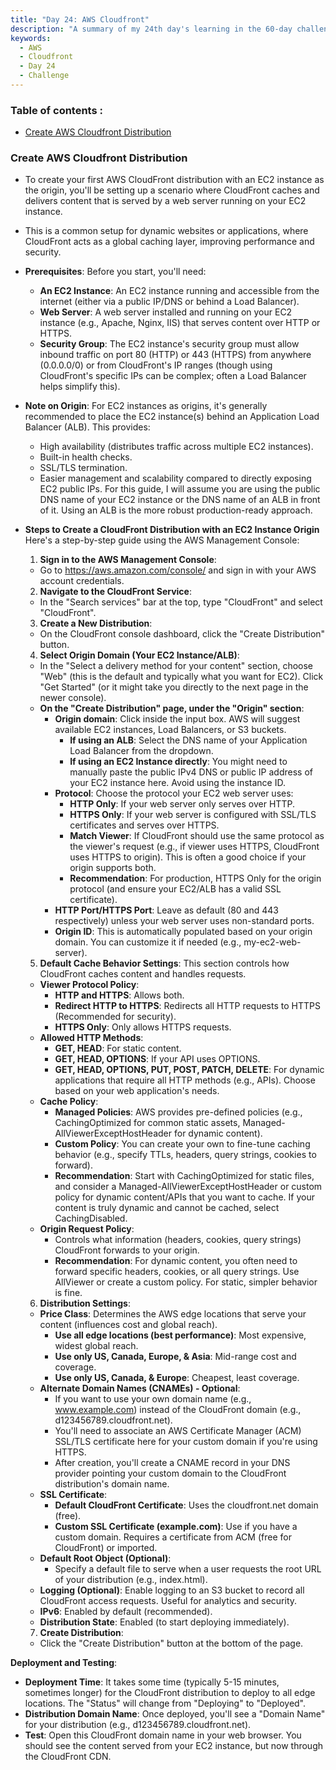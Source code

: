 ```yaml
---
title: "Day 24: AWS Cloudfront"
description: "A summary of my 24th day's learning in the 60-day challenge, covering basic concepts of Cloudfront."
keywords:
  - AWS
  - Cloudfront
  - Day 24
  - Challenge
---
```


### Table of contents :
- [Create AWS Cloudfront Distribution](#create-aws-cloudfront-distribution)


### Create AWS Cloudfront Distribution
- To create your first AWS CloudFront distribution with an EC2 instance as the origin, you'll be setting up a scenario where CloudFront caches and delivers content that is served by a web server running on your EC2 instance.

- This is a common setup for dynamic websites or applications, where CloudFront acts as a global caching layer, improving performance and security.

- **Prerequisites**:
Before you start, you'll need:

  - **An EC2 Instance**: An EC2 instance running and accessible from the internet (either via a public IP/DNS or behind a Load Balancer).
  - **Web Server**: A web server installed and running on your EC2 instance (e.g., Apache, Nginx, IIS) that serves content over HTTP or HTTPS.
  - **Security Group**: The EC2 instance's security group must allow inbound traffic on port 80 (HTTP) or 443 (HTTPS) from anywhere (0.0.0.0/0) or from CloudFront's IP ranges (though using CloudFront's specific IPs can be complex; often a Load Balancer helps simplify this).

- **Note on Origin**: For EC2 instances as origins, it's generally recommended to place the EC2 instance(s) behind an Application Load Balancer (ALB). This provides:

  - High availability (distributes traffic across multiple EC2 instances).
  - Built-in health checks.
  - SSL/TLS termination.
  - Easier management and scalability compared to directly exposing EC2 public IPs.
For this guide, I will assume you are using the public DNS name of your EC2 instance or the DNS name of an ALB in front of it. Using an ALB is the more robust production-ready approach.

- **Steps to Create a CloudFront Distribution with an EC2 Instance Origin**
Here's a step-by-step guide using the AWS Management Console:

  1. **Sign in to the AWS Management Console**:

    - Go to https://aws.amazon.com/console/ and sign in with your AWS account credentials.
  2. **Navigate to the CloudFront Service**:

    - In the "Search services" bar at the top, type "CloudFront" and select "CloudFront".
  3. **Create a New Distribution**:

    - On the CloudFront console dashboard, click the "Create Distribution" button.
  4. **Select Origin Domain (Your EC2 Instance/ALB)**:

    - In the "Select a delivery method for your content" section, choose "Web" (this is the default and typically what you want for EC2). Click "Get Started" (or it might take you directly to the next page in the newer console).
    - **On the "Create Distribution" page, under the "Origin" section**:
        - **Origin domain**: Click inside the input box. AWS will suggest available EC2 instances, Load Balancers, or S3 buckets.
          - **If using an ALB**: Select the DNS name of your Application Load Balancer from the dropdown.
          - **If using an EC2 Instance directly**: You might need to manually paste the public IPv4 DNS or public IP address of your EC2 instance here. Avoid using the instance ID.
        - **Protocol**: Choose the protocol your EC2 web server uses:
            - **HTTP Only**: If your web server only serves over HTTP.
            - **HTTPS Only**: If your web server is configured with SSL/TLS certificates and serves over HTTPS.
            - **Match Viewer**: If CloudFront should use the same protocol as the viewer's request (e.g., if viewer uses HTTPS, CloudFront uses HTTPS to origin). This is often a good choice if your origin supports both.
            - **Recommendation**: For production, HTTPS Only for the origin protocol (and ensure your EC2/ALB has a valid SSL certificate).
        - **HTTP Port/HTTPS Port**: Leave as default (80 and 443 respectively) unless your web server uses non-standard ports.
        - **Origin ID**: This is automatically populated based on your origin domain. You can customize it if needed (e.g., my-ec2-web-server).
  
  5. **Default Cache Behavior Settings**:
    This section controls how CloudFront caches content and handles requests.

    - **Viewer Protocol Policy**:
       - **HTTP and HTTPS**: Allows both.
       - **Redirect HTTP to HTTPS**: Redirects all HTTP requests to HTTPS (Recommended for security).
       - **HTTPS Only**: Only allows HTTPS requests.
    - **Allowed HTTP Methods**:
       - **GET, HEAD**: For static content.
       - **GET, HEAD, OPTIONS**: If your API uses OPTIONS.
       - **GET, HEAD, OPTIONS, PUT, POST, PATCH, DELETE**: For dynamic applications that require all HTTP methods (e.g., APIs). Choose based on your web application's needs.
    - **Cache Policy**:
        - **Managed Policies**: AWS provides pre-defined policies (e.g., CachingOptimized for common static assets, Managed-AllViewerExceptHostHeader for dynamic content).
        - **Custom Policy**: You can create your own to fine-tune caching behavior (e.g., specify TTLs, headers, query strings, cookies to forward).
        - **Recommendation**: Start with CachingOptimized for static files, and consider a Managed-AllViewerExceptHostHeader or custom policy for dynamic content/APIs that you want to cache. If your content is truly dynamic and cannot be cached, select CachingDisabled.
    - **Origin Request Policy**:
        - Controls what information (headers, cookies, query strings) CloudFront forwards to your origin.
        - **Recommendation**: For dynamic content, you often need to forward specific headers, cookies, or all query strings. Use AllViewer or create a custom policy. For static, simpler behavior is fine.
  
  6. **Distribution Settings**:

    - **Price Class**: Determines the AWS edge locations that serve your content (influences cost and global reach).
      - **Use all edge locations (best performance)**: Most expensive, widest global reach.
      - **Use only US, Canada, Europe, & Asia**: Mid-range cost and coverage.
      - **Use only US, Canada, & Europe**: Cheapest, least coverage.
    - **Alternate Domain Names (CNAMEs) - Optional**:
      - If you want to use your own domain name (e.g., www.example.com) instead of the CloudFront domain (e.g., d123456789.cloudfront.net).
      - You'll need to associate an AWS Certificate Manager (ACM) SSL/TLS certificate here for your custom domain if you're using HTTPS.
      - After creation, you'll create a CNAME record in your DNS provider pointing your custom domain to the CloudFront distribution's domain name.
    - **SSL Certificate**:
      - **Default CloudFront Certificate**: Uses the cloudfront.net domain (free).
      - **Custom SSL Certificate (example.com)**: Use if you have a custom domain. Requires a certificate from ACM (free for CloudFront) or imported.
    - **Default Root Object (Optional)**:
      - Specify a default file to serve when a user requests the root URL of your distribution (e.g., index.html).
    - **Logging (Optional)**: Enable logging to an S3 bucket to record all CloudFront access requests. Useful for analytics and security.
    - **IPv6**: Enabled by default (recommended).
    - **Distribution State**: Enabled (to start deploying immediately).
  
  7. **Create Distribution**:

    - Click the "Create Distribution" button at the bottom of the page.

**Deployment and Testing**:
- **Deployment Time**: It takes some time (typically 5-15 minutes, sometimes longer) for the CloudFront distribution to deploy to all edge locations. The "Status" will change from "Deploying" to "Deployed".
- **Distribution Domain Name**: Once deployed, you'll see a "Domain Name" for your distribution (e.g., d123456789.cloudfront.net).
- **Test**: Open this CloudFront domain name in your web browser. You should see the content served from your EC2 instance, but now through the CloudFront CDN.

